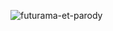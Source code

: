 ![futurama-et-parody](https://user-images.githubusercontent.com/5770369/68880059-8395ec80-0745-11ea-9373-83317447992c.jpg)
